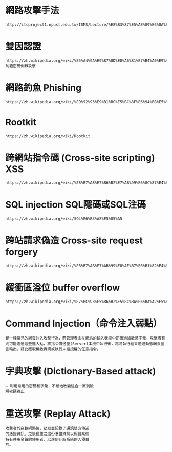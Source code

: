 # 網路攻擊手法 
~~~
http://itcproject1.npust.edu.tw/ISMS/Lecture/%E8%B3%87%E5%AE%89%E6%8A%80%E8%A1%93/%E7%B6%B2%E8%B7%AF%E6%94%BB%E6%93%8A%E6%8A%80%E8%A1%93%E5%88%86%E6%9E%90.pdf
~~~
# 雙因認證 
~~~
https://zh.wikipedia.org/wiki/%E5%A4%9A%E9%87%8D%E8%A6%81%E7%B4%A0%E9%A9%97%E8%AD%89
防範密碼側錄攻擊
~~~
# 網路釣魚 Phishing
~~~
https://zh.wikipedia.org/wiki/%E9%92%93%E9%B1%BC%E5%BC%8F%E6%94%BB%E5%87%BB
~~~
# Rootkit 
~~~
https://zh.wikipedia.org/wiki/Rootkit
~~~
# 跨網站指令碼 (Cross-site scripting) XSS
~~~
https://zh.wikipedia.org/wiki/%E8%B7%A8%E7%B6%B2%E7%AB%99%E6%8C%87%E4%BB%A4%E7%A2%BC
~~~
# SQL injection SQL隱碼或SQL注碼
~~~
https://zh.wikipedia.org/wiki/SQL%E6%B3%A8%E5%85%A5
~~~
# 跨站請求偽造 Cross-site request  forgery
~~~
https://zh.wikipedia.org/wiki/%E8%B7%A8%E7%AB%99%E8%AF%B7%E6%B1%82%E4%BC%AA%E9%80%A0
~~~
# 緩衝區溢位 buffer overflow
~~~
https://zh.wikipedia.org/wiki/%E7%BC%93%E5%86%B2%E5%8C%BA%E6%BA%A2%E5%87%BA
~~~
# Command Injection（命令注入弱點）
~~~
是一種常見的網頁注入攻擊行為，若管理者未在網站的輸入表單中正確過濾敏感字元，攻擊者有則可能透過這些進入點，將指令傳送至(Server)本機中執行後，再將執行結果透過動態網頁語言輸出，藉此獲取機敏資訊或執行未經授權的任意指令。
~~~
# 字典攻擊 (Dictionary-Based attack)
~~~
– 利用常用的密碼和字彙，不斷地改變組合一直到破
解密碼為止
~~~
# 重送攻擊 (Replay Attack)
~~~
攻擊者於竊聽網路後，劫取並記錄了通訊雙方傳送
的憑證資訊，之後便重送這份憑證資訊以假冒某個
特有共用金鑰的使用者，以達到存取系統的入侵目
的。
~~~
